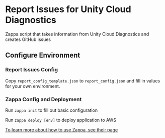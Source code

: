# Report Issues for Unity Cloud Diagnostics

Zappa script that takes information from Unity Cloud Diagnostics and creates GitHub issues

## Configure Environment

### Report Issues Config

Copy `report_config_template.json` to `report_config.json` and fill in values for your own environment.

### Zappa Config and Deployment

Run `zappa init` to fill out basic configuration

Run `zappa deploy [env]` to deploy application to AWS

[To learn more about how to use Zappa, see their page](https://github.com/Miserlou/Zappa)